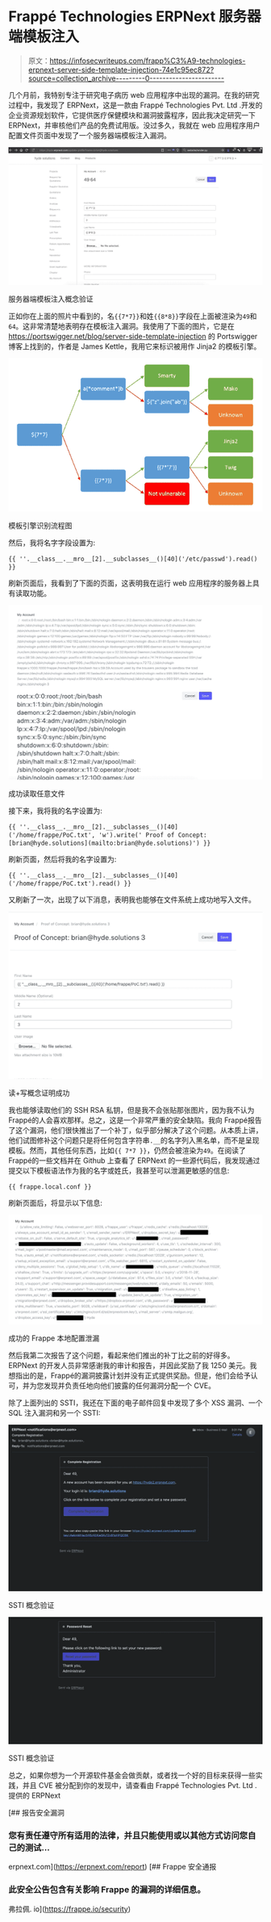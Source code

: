 # Frappé Technologies ERPNext 服务器端模板注入

> 原文：<https://infosecwriteups.com/frapp%C3%A9-technologies-erpnext-server-side-template-injection-74e1c95ec872?source=collection_archive---------0----------------------->

几个月前，我特别专注于研究电子病历 web 应用程序中出现的漏洞。在我的研究过程中，我发现了 ERPNext，这是一款由 Frappé Technologies Pvt. Ltd .开发的企业资源规划软件，它提供医疗保健模块和漏洞披露程序，因此我决定研究一下 ERPNext，并审核他们产品的免费试用版。没过多久，我就在 web 应用程序用户配置文件页面中发现了一个服务器端模板注入漏洞。

![](img/229952229dfa7dc6a48ddf846115aa08.png)

服务器端模板注入概念验证

正如你在上面的照片中看到的，名`{{7*7}}`和姓`{{8*8}}`字段在上面被渲染为`49`和`64`。这非常清楚地表明存在模板注入漏洞。我使用了下面的图片，它是在 https://portswigger.net/blog/server-side-template-injection 的 Portswigger 博客上找到的，作者是 James Kettle，我用它来标识被用作 Jinja2 的模板引擎。

![](img/546c4d5a9fb6eed435684e9f496e972f.png)

模板引擎识别流程图

然后，我将名字字段设置为:

```
{{ ''.__class__.__mro__[2].__subclasses__()[40]('/etc/passwd').read() }}
```

刷新页面后，我看到了下面的页面，这表明我在运行 web 应用程序的服务器上具有读取功能。

![](img/4d221c28762cd417e60e68f7dfde585c.png)

成功读取任意文件

接下来，我将我的名字设置为:

```
{{ ''.__class__.__mro__[2].__subclasses__()[40]('/home/frappe/PoC.txt', 'w').write(' Proof of Concept: [brian@hyde.solutions](mailto:brian@hyde.solutions)') }}
```

刷新页面，然后将我的名字设置为:

```
{{ ''.__class__.__mro__[2].__subclasses__()[40]('/home/frappe/PoC.txt').read() }}
```

又刷新了一次，出现了以下消息，表明我也能够在文件系统上成功地写入文件。

![](img/fed2ebcd78a7d7a35c0dfe8536ed44e2.png)

读+写概念证明成功

我也能够读取他们的 SSH RSA 私钥，但是我不会张贴那张图片，因为我不认为 Frappé的人会喜欢那样。总之，这是一个非常严重的安全缺陷。我向 Frappé报告了这个漏洞，他们很快推出了一个补丁，似乎部分解决了这个问题。从本质上讲，他们试图修补这个问题只是将任何包含字符串`.__`的名字列入黑名单，而不是呈现模板。然而，其他任何东西，比如`{{ 7*7 }}`，仍然会被渲染为`49`。在阅读了 Frappé的一些文档并在 Github 上查看了 ERPNext 的一些源代码后，我发现通过提交以下模板语法作为我的名字或姓氏，我甚至可以泄漏更敏感的信息:

```
{{ frappe.local.conf }}
```

刷新页面后，将显示以下信息:

![](img/1a3407b843de20f205b9f29daab519ad.png)

成功的 Frappe 本地配置泄漏

然后我第二次报告了这个问题，看起来他们推出的补丁比之前的好得多。ERPNext 的开发人员非常感谢我的审计和报告，并因此奖励了我 1250 美元。我想指出的是，Frappé的漏洞披露计划并没有正式提供奖励。但是，他们会给予认可，并为您发现并负责任地向他们披露的任何漏洞分配一个 CVE。

除了上面列出的 SSTI，我还在下面的电子邮件回复中发现了多个 XSS 漏洞、一个 SQL 注入漏洞和另一个 SSTI:

![](img/7b13078de4a5522fc93703f30f92a2ae.png)

SSTI 概念验证

![](img/27a8910131b18935ea0bd173af08e7d5.png)

SSTI 概念验证

总之，如果你想为一个开源软件基金会做贡献，或者找一个好的目标来获得一些实践，并且 CVE 被分配到你的发现中，请查看由 Frappé Technologies Pvt. Ltd .提供的 ERPNext

 [## 报告安全漏洞

### 您有责任遵守所有适用的法律，并且只能使用或以其他方式访问您自己的测试…

erpnext.com](https://erpnext.com/report)  [## Frappe 安全通报

### 此安全公告包含有关影响 Frappe 的漏洞的详细信息。

弗拉佩. io](https://frappe.io/security)